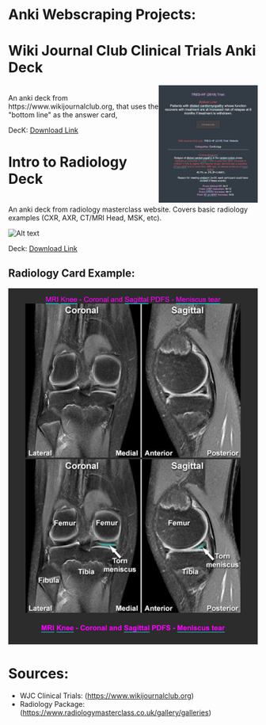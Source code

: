 # Anki Webscraping Projects:

# Wiki Journal Club Clinical Trials Anki Deck
<img align="right" src="resources/WJC_example_image.png" alt="drawing" width="200"/>
<br> An anki deck from https://www.wikijournalclub.org, that uses the "bottom line" as the answer card,

DecK: [Download Link](https://github.com/cole-khamnei/anki_webscraping/raw/main/anki_packages/WJC_clinical_trials.apkg)
<br>

<!-- ![Alt text](resources/WJC_example_image.png?raw=true "WJC Example") -->


# Intro to Radiology Deck
<br> An anki deck from radiology masterclass website. Covers basic radiology examples (CXR, AXR, CT/MRI Head, MSK, etc).

![Alt text](relative%20path/to/img.jpg?raw=true "Title")

Deck: [Download Link](https://github.com/cole-khamnei/anki_webscraping/raw/main/anki_packages/radiology_images.apkg)

## Radiology Card Example:
![Alt text](resources/radiology_example.png?raw=true "Radiology Example")




# Sources:
- WJC Clinical Trials: (https://www.wikijournalclub.org)
- Radiology Package: (https://www.radiologymasterclass.co.uk/gallery/galleries)
